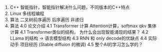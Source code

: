 

1. C++ 智能指针，智能指针解决什么问题，不同版本的C++特点
2. Linux 多线程编程
3. 算法 二叉树前序遍历  后序遍历 非递归
4. 算法
   4.0 论文介绍
   4.1 Transformer 计算 Attention计算，softmax qkv 集体计算
   4.1 Transformer类似的结构， 为什么会出现智能涌现的结果？
   4.2 LLama 的结构 -> 语言模型结构
   4.3 RNN 和 only decode的优缺点
   4.4 实际动手 项目经历 (Stable diffuion 的微调)
   4.5 整个AI的学习怎么学的？
   
